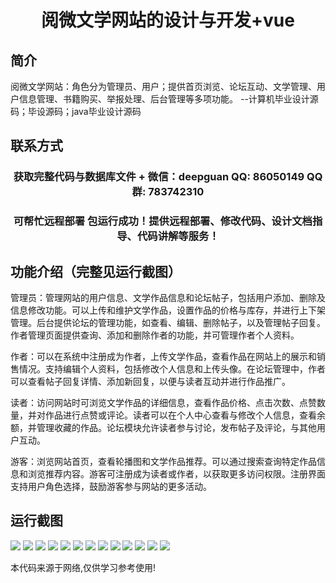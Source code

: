 <p><h1 align="center">阅微文学网站的设计与开发+vue</h1></p>

## 简介
阅微文学网站：角色分为管理员、用户；提供首页浏览、论坛互动、文学管理、用户信息管理、书籍购买、举报处理、后台管理等多项功能。    --计算机毕业设计源码；毕设源码；java毕业设计源码


## 联系方式
<p><h3 align="center">获取完整代码与数据库文件 + 微信：deepguan QQ: 86050149 QQ群: 783742310</h3></p>
<p><h3 align="center">可帮忙远程部署 包运行成功！提供远程部署、修改代码、设计文档指导、代码讲解等服务！</h3></p>

## 功能介绍（完整见运行截图）
管理员：管理网站的用户信息、文学作品信息和论坛帖子，包括用户添加、删除及信息修改功能。可以上传和维护文学作品，设置作品的价格与库存，并进行上下架管理。后台提供论坛的管理功能，如查看、编辑、删除帖子，以及管理帖子回复。作者管理页面提供查询、添加和删除作者的功能，并可管理作者个人资料。

作者：可以在系统中注册成为作者，上传文学作品，查看作品在网站上的展示和销售情况。支持编辑个人资料，包括修改个人信息和上传头像。在论坛管理中，作者可以查看帖子回复详情、添加新回复，以便与读者互动并进行作品推广。

读者：访问网站时可浏览文学作品的详细信息，查看作品价格、点击次数、点赞数量，并对作品进行点赞或评论。读者可以在个人中心查看与修改个人信息，查看余额，并管理收藏的作品。论坛模块允许读者参与讨论，发布帖子及评论，与其他用户互动。

游客：浏览网站首页，查看轮播图和文学作品推荐。可以通过搜索查询特定作品信息和浏览推荐内容。游客可注册成为读者或作者，以获取更多访问权限。注册界面支持用户角色选择，鼓励游客参与网站的更多活动。


## 运行截图
![](https://bs-1329754181.cos.ap-shanghai.myqcloud.com/ssm/YueWeiLiteratureWebsite/img/001.jpg)
![](https://bs-1329754181.cos.ap-shanghai.myqcloud.com/ssm/YueWeiLiteratureWebsite/img/002.jpg)
![](https://bs-1329754181.cos.ap-shanghai.myqcloud.com/ssm/YueWeiLiteratureWebsite/img/003.jpg)
![](https://bs-1329754181.cos.ap-shanghai.myqcloud.com/ssm/YueWeiLiteratureWebsite/img/004.jpg)
![](https://bs-1329754181.cos.ap-shanghai.myqcloud.com/ssm/YueWeiLiteratureWebsite/img/005.jpg)
![](https://bs-1329754181.cos.ap-shanghai.myqcloud.com/ssm/YueWeiLiteratureWebsite/img/006.jpg)
![](https://bs-1329754181.cos.ap-shanghai.myqcloud.com/ssm/YueWeiLiteratureWebsite/img/007.jpg)
![](https://bs-1329754181.cos.ap-shanghai.myqcloud.com/ssm/YueWeiLiteratureWebsite/img/008.jpg)
![](https://bs-1329754181.cos.ap-shanghai.myqcloud.com/ssm/YueWeiLiteratureWebsite/img/009.jpg)
![](https://bs-1329754181.cos.ap-shanghai.myqcloud.com/ssm/YueWeiLiteratureWebsite/img/010.jpg)
![](https://bs-1329754181.cos.ap-shanghai.myqcloud.com/ssm/YueWeiLiteratureWebsite/img/011.jpg)
![](https://bs-1329754181.cos.ap-shanghai.myqcloud.com/ssm/YueWeiLiteratureWebsite/img/012.jpg)
![](https://bs-1329754181.cos.ap-shanghai.myqcloud.com/ssm/YueWeiLiteratureWebsite/img/013.jpg)

<p>本代码来源于网络,仅供学习参考使用!</p>
